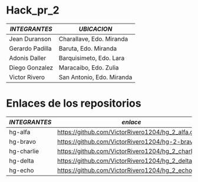# Hack_pr_2

| *INTEGRANTES* | *UBICACION* |
| --- | --- |
| Jean Duranson | Charallave, Edo. Miranda |
| Gerardo Padilla | Baruta, Edo. Miranda |
| Adonis Daller | Barquisimeto, Edo. Lara |
| Diego Gonzalez | Maracaibo, Edo. Zulia |
| Victor Rivero | San Antonio, Edo. Miranda |

# Enlaces de los repositorios

| *INTEGRANTES* | *enlace* |
| --- | --- |
| hg-alfa | https://github.com/VictorRivero1204/hg_2_alfa.git |
| hg-bravo | https://github.com/VictorRivero1204/hg-2-bravo.git |
| hg-charlie | https://github.com/VictorRivero1204/hg_2_charlie.git |
| hg-delta | https://github.com/VictorRivero1204/hg_2_delta.git |
| hg-echo | https://github.com/VictorRivero1204/hg_2_echo.git |
